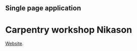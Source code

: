 ## Single page application 
# Carpentry workshop Nikason

 [Website](http://s517462.ha003.t.justns.ru/).


